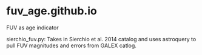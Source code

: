 # fuv_age.github.io

FUV as age indicator

sierchio_fuv.py:
Takes in Sierchio et al. 2014 catalog and uses astroquery to pull FUV magnitudes and errors from GALEX catlog. 
